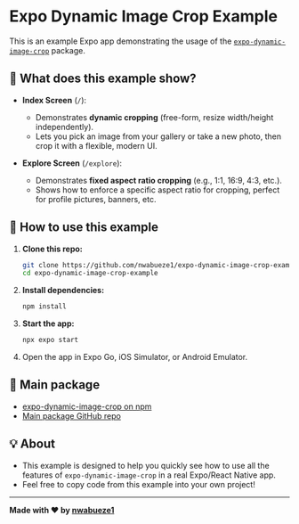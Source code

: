 # Expo Dynamic Image Crop Example

This is an example Expo app demonstrating the usage of the [`expo-dynamic-image-crop`](https://www.npmjs.com/package/expo-dynamic-image-crop) package.

## 📱 What does this example show?

- **Index Screen** (`/`):

  - Demonstrates **dynamic cropping** (free-form, resize width/height independently).
  - Lets you pick an image from your gallery or take a new photo, then crop it with a flexible, modern UI.

- **Explore Screen** (`/explore`):
  - Demonstrates **fixed aspect ratio cropping** (e.g., 1:1, 16:9, 4:3, etc.).
  - Shows how to enforce a specific aspect ratio for cropping, perfect for profile pictures, banners, etc.

## 🚀 How to use this example

1. **Clone this repo:**
   ```bash
   git clone https://github.com/nwabueze1/expo-dynamic-image-crop-example.git
   cd expo-dynamic-image-crop-example
   ```
2. **Install dependencies:**
   ```bash
   npm install
   ```
3. **Start the app:**
   ```bash
   npx expo start
   ```
4. Open the app in Expo Go, iOS Simulator, or Android Emulator.

## 🔗 Main package

- [expo-dynamic-image-crop on npm](https://www.npmjs.com/package/expo-dynamic-image-crop)
- [Main package GitHub repo](https://github.com/nwabueze1/expo-dynamic-image-crop)

## 💡 About

- This example is designed to help you quickly see how to use all the features of `expo-dynamic-image-crop` in a real Expo/React Native app.
- Feel free to copy code from this example into your own project!

---

**Made with ❤️ by [nwabueze1](https://github.com/nwabueze1)**
